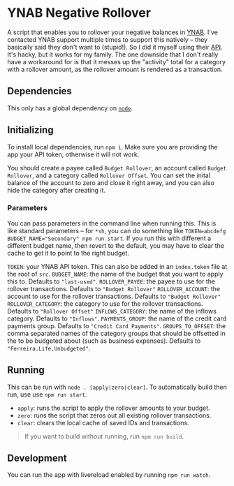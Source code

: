 # YNAB Negative Rollover

A script that enables you to rollover your negative balances in [YNAB](https://www.youneedabudget.com). I've contacted YNAB support multiple times to support this natively – they basically said they don't want to (stupid!). So I did it myself using their [API](https://api.youneedabudget.com). It's hacky, but it works for my family. The one downside that I don't really have a workaround for is that it messes up the "activity" total for a category with a rollover amount, as the rollover amount is rendered as a transaction.

## Dependencies

This only has a global dependency on [`node`](http://nodejs.org).

## Initializing

To install local dependencies, run `npm i`. Make sure you are providing the app your API token, otherwise it will not work.

You should create a payee called `Budget Rollover`, an account called `Budget Rollover`, and a category called `Rollover Offset`. You can set the inital balance of the account to zero and close it right away, and you can also hide the category after creating it.

### Parameters

You can pass parameters in the command line when running this. This is like standard parameters – for `*sh`, you can do something like `TOKEN=abcdefg BUDGET_NAME="Secondary" npm run start`. If you run this with different a different budget name, then revert to the default, you may have to clear the cache to get it to point to the right budget.

`TOKEN`: your YNAB API token. This can also be added in an `index.token` file at the root of `src`.
`BUDGET_NAME`: the name of the budget that you want to apply this to. Defaults to `"last-used"`.
`ROLLOVER_PAYEE`: the payee to use for the rollover transactions. Defaults to `"Budget Rollover"`
`ROLLOVER_ACCOUNT`: the account to use for the rollover transactions. Defaults to `"Budget Rollover"`
`ROLLOVER_CATEGORY`: the category to use for the rollover transactions. Defaults to `"Rollover Offset"`
`INFLOWS_CATEGORY`: the name of the inflows category. Defaults to `"Inflows"`.
`PAYMENTS_GROUP`: the name of the credit card payments group. Defaults to `"Credit Card Payments"`.
`GROUPS_TO_OFFSET`: the comma separated names of the category groups that should be offsetted in the to bo budgeted about (such as business expenses). Defaults to `"Ferreira.Life,Unbudgeted"`.

## Running

This can be run with `node . [apply|zero|clear]`. To automatically build then run, use use `npm run start`.

- `apply`: runs the script to apply the rollover amounts to your budget.
- `zero`: runs the script that zeros out all existing rollover transactions.
- `clear`: clears the local cache of saved IDs and transactions.

> If you want to build without running, run `npm run build`.

## Development

You can run the app with livereload enabled by running `npm run watch`.
